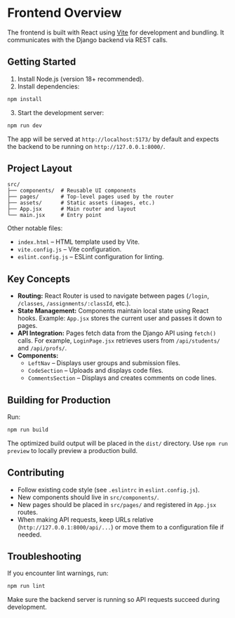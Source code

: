 # Frontend Overview

The frontend is built with React using [Vite](https://vitejs.dev/) for development and bundling.
It communicates with the Django backend via REST calls.

## Getting Started

1. Install Node.js (version 18+ recommended).
2. Install dependencies:

```bash
npm install
```

3. Start the development server:

```bash
npm run dev
```

The app will be served at `http://localhost:5173/` by default and expects the backend to be running on `http://127.0.0.1:8000/`.

## Project Layout

```
src/
├── components/  # Reusable UI components
├── pages/       # Top‑level pages used by the router
├── assets/      # Static assets (images, etc.)
├── App.jsx      # Main router and layout
└── main.jsx     # Entry point
```

Other notable files:

- `index.html` – HTML template used by Vite.
- `vite.config.js` – Vite configuration.
- `eslint.config.js` – ESLint configuration for linting.

## Key Concepts

- **Routing:** React Router is used to navigate between pages (`/login`, `/classes`, `/assignments/:classId`, etc.).
- **State Management:** Components maintain local state using React hooks. Example: `App.jsx` stores the current user and passes it down to pages.
- **API Integration:** Pages fetch data from the Django API using `fetch()` calls. For example, `LoginPage.jsx` retrieves users from `/api/students/` and `/api/profs/`.
- **Components:**
  - `LeftNav` – Displays user groups and submission files.
  - `CodeSection` – Uploads and displays code files.
  - `CommentsSection` – Displays and creates comments on code lines.

## Building for Production

Run:

```bash
npm run build
```

The optimized build output will be placed in the `dist/` directory.
Use `npm run preview` to locally preview a production build.

## Contributing

- Follow existing code style (see `.eslintrc` in `eslint.config.js`).
- New components should live in `src/components/`.
- New pages should be placed in `src/pages/` and registered in `App.jsx` routes.
- When making API requests, keep URLs relative (`http://127.0.0.1:8000/api/...`) or move them to a configuration file if needed.

## Troubleshooting

If you encounter lint warnings, run:

```bash
npm run lint
```

Make sure the backend server is running so API requests succeed during development.
